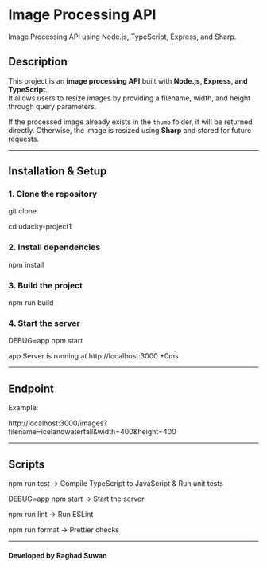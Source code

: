
# Image Processing API
Image Processing API using Node.js, TypeScript, Express, and Sharp.

##  Description
This project is an **image processing API** built with **Node.js, Express, and TypeScript**.  
It allows users to resize images by providing a filename, width, and height through query parameters.  

If the processed image already exists in the `thumb` folder, it will be returned directly. Otherwise, the image is resized using **Sharp** and stored for future requests.

---

##  Installation & Setup

### 1. Clone the repository

git clone <your-repo-url>

cd udacity-project1
### 2. Install dependencies
npm install

### 3. Build the project
npm run build

### 4. Start the server

DEBUG=app npm start


app Server is running at http://localhost:3000 +0ms

---


## Endpoint
Example:

http://localhost:3000/images?filename=icelandwaterfall&width=400&height=400

---


## Scripts
npm run test          → Compile TypeScript to JavaScript & Run unit tests

DEBUG=app npm start   → Start the server 

npm run lint          → Run ESLint

npm run format        → Prettier checks

---

#### Developed by Raghad Suwan